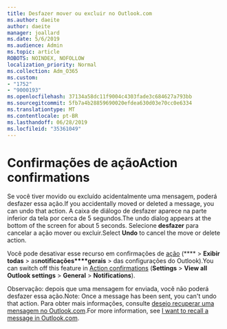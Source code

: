```yaml
---
title: Desfazer mover ou excluir no Outlook.com
ms.author: daeite
author: daeite
manager: joallard
ms.date: 5/6/2019
ms.audience: Admin
ms.topic: article
ROBOTS: NOINDEX, NOFOLLOW
localization_priority: Normal
ms.collection: Adm_O365
ms.custom:
- "1752"
- "9000193"
ms.openlocfilehash: 37134a58dc11f9004c4303fade3c684627a793bb
ms.sourcegitcommit: 5fb7a4b28859690020efdea630d03e70cc0e6334
ms.translationtype: MT
ms.contentlocale: pt-BR
ms.lasthandoff: 06/28/2019
ms.locfileid: "35361049"
---
```

# <a name="action-confirmations"></a><span data-ttu-id="86afa-102">Confirmações de ação</span><span class="sxs-lookup"><span data-stu-id="86afa-102">Action confirmations</span></span>

<span data-ttu-id="86afa-103">Se você tiver movido ou excluído acidentalmente uma mensagem, poderá desfazer essa ação.</span><span class="sxs-lookup"><span data-stu-id="86afa-103">If you accidentally moved or deleted a message, you can undo that action.</span></span> <span data-ttu-id="86afa-104">A caixa de diálogo de desfazer aparece na parte inferior da tela por cerca de 5 segundos.</span><span class="sxs-lookup"><span data-stu-id="86afa-104">The undo dialog appears at the bottom of the screen for about 5 seconds.</span></span> <span data-ttu-id="86afa-105">Selecione **desfazer** para cancelar a ação mover ou excluir.</span><span class="sxs-lookup"><span data-stu-id="86afa-105">Select **Undo** to cancel the move or delete action.</span></span>

<span data-ttu-id="86afa-106">Você pode desativar esse recurso em confirmações de [ação](https://outlook.live.com/mail/options/general/notifications) (\*\*\*\* > **Exibir todas** > as**notificações\*\*\*\*gerais** > das configurações do Outlook).</span><span class="sxs-lookup"><span data-stu-id="86afa-106">You can switch off this feature in [Action confirmations](https://outlook.live.com/mail/options/general/notifications) (**Settings** > **View all Outlook settings** > **General** > **Notifications**).</span></span>

<span data-ttu-id="86afa-107">Observação: depois que uma mensagem for enviada, você não poderá desfazer essa ação.</span><span class="sxs-lookup"><span data-stu-id="86afa-107">Note: Once a message has been sent, you can't undo that action.</span></span> <span data-ttu-id="86afa-108">Para obter mais informações, consulte [desejo recuperar uma mensagem no Outlook.com](https://support.office.com/article/c069ddde-5282-4085-8f4c-d7b133324f8a).</span><span class="sxs-lookup"><span data-stu-id="86afa-108">For more information, see [I want to recall a message in Outlook.com](https://support.office.com/article/c069ddde-5282-4085-8f4c-d7b133324f8a).</span></span>